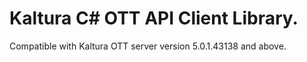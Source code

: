 # Kaltura C# OTT API Client Library.
Compatible with Kaltura OTT server version 5.0.1.43138 and above.
